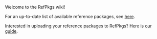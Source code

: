 Welcome to the RefPkgs wiki!

For an up-to-date list of available reference packages, see [here](https://github.com/hallamlab/RefPkgs/wiki/refpkgs).

Interested in uploading your reference packages to RefPkgs? Here is [our guide](https://github.com/hallamlab/RefPkgs/wiki/CONTRIBUTING).




